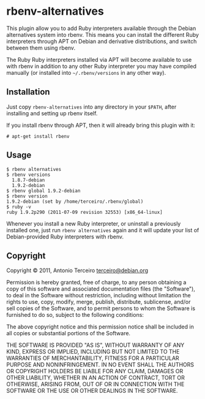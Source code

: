 # rbenv-alternatives

This plugin allow you to add Ruby interpreters available through the Debian
alternatives system into rbenv. This means you can install the different Ruby
interpreters through APT on Debian and derivative distributions, and switch
between them using rbenv.

The Ruby Ruby interpreters installed via APT will become available to use with
rbenv in addition to any other Ruby interpreter you may have compiled manually
(or installed into `~/.rbenv/versions` in any other way).

## Installation

Just copy `rbenv-alternatives` into any directory in your `$PATH`, after
installing and setting up rbenv itself.

If you install rbenv through APT, then it will already bring this plugin with
it:

    # apt-get install rbenv

## Usage

    $ rbenv alternatives
    $ rbenv versions
      1.8.7-debian
      1.9.2-debian
    $ rbenv global 1.9.2-debian
    $ rbenv version
    1.9.2-debian (set by /home/terceiro/.rbenv/global)
    $ ruby -v
    ruby 1.9.2p290 (2011-07-09 revision 32553) [x86_64-linux]

Whenever you install a new Ruby interpreter, or uninstall a previously
installed one, just run `rbenv alternatives` again and it will update your
list of Debian-provided Ruby interpreters with rbenv.

## Copyright

Copyright © 2011, Antonio Terceiro <terceiro@debian.org>

Permission is hereby granted, free of charge, to any person obtaining a copy of
this software and associated documentation files (the "Software"), to deal in
the Software without restriction, including without limitation the rights to
use, copy, modify, merge, publish, distribute, sublicense, and/or sell copies
of the Software, and to permit persons to whom the Software is furnished to do
so, subject to the following conditions:

The above copyright notice and this permission notice shall be included in all
copies or substantial portions of the Software.

THE SOFTWARE IS PROVIDED "AS IS", WITHOUT WARRANTY OF ANY KIND, EXPRESS OR
IMPLIED, INCLUDING BUT NOT LIMITED TO THE WARRANTIES OF MERCHANTABILITY,
FITNESS FOR A PARTICULAR PURPOSE AND NONINFRINGEMENT. IN NO EVENT SHALL THE
AUTHORS OR COPYRIGHT HOLDERS BE LIABLE FOR ANY CLAIM, DAMAGES OR OTHER
LIABILITY, WHETHER IN AN ACTION OF CONTRACT, TORT OR OTHERWISE, ARISING FROM,
OUT OF OR IN CONNECTION WITH THE SOFTWARE OR THE USE OR OTHER DEALINGS IN THE
SOFTWARE.
